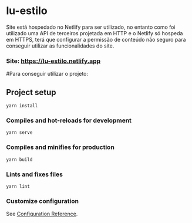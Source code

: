# lu-estilo

Site está hospedado no Netlify para ser utilizado, no entanto como foi utilizado uma API de terceiros projetada em HTTP e o Netlify só hospeda em HTTPS, terá que configurar a permissão de conteúdo não seguro para conseguir utilizar as funcionalidades do site.
### Site: https://lu-estilo.netlify.app


#Para conseguir utilizar o projeto:
## Project setup
```
yarn install
```

### Compiles and hot-reloads for development
```
yarn serve
```

### Compiles and minifies for production
```
yarn build
```

### Lints and fixes files
```
yarn lint
```

### Customize configuration
See [Configuration Reference](https://cli.vuejs.org/config/).
